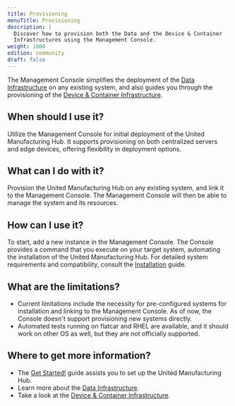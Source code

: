 ```yaml
---
title: Provisioning
menuTitle: Provisioning
description: |
  Discover how to provision both the Data and the Device & Container
  Infrastructures using the Management Console.
weight: 1000
edition: community
draft: false
---
```


The Management Console simplifies the deployment of the
[Data Infrastructure](/docs/architecture/data-infrastructure/) on any existing
system, and also guides you through the provisioning of the
[Device & Container Infrastructure](/docs/architecture/device--container-infrastructure/).

## When should I use it?

Utilize the Management Console for initial deployment of the United
Manufacturing Hub. It supports provisioning on both centralized servers and
edge devices, offering flexibility in deployment options.

## What can I do with it?

Provision the United Manufacturing Hub on any existing system, and link it to
the Management Console. The Management Console will then be able to manage the
system and its resources.

## How can I use it?

To start, add a new instance in the Management Console. The Console provides a
command that you execute on your target system, automating the installation of
the United Manufacturing Hub. For detailed system requirements and
compatibility, consult the [Installation](/docs/getstarted/installation/) guide.

## What are the limitations?

- Current limitations include the necessity for pre-configured systems for
installation and linking to the Management Console. As of now, the Console
doesn't support provisioning new systems directly.
- Automated tests running on flatcar and RHEL are available, and it should work 
on other OS as well, but they are not officially supported.

## Where to get more information?

- The [Get Started!](/docs/getstarted/) guide assists you to set up
  the United Manufacturing Hub.
- Learn more about the [Data Infrastructure](/docs/architecture/data-infrastructure/).
- Take a look at the [Device & Container Infrastructure](/docs/architecture/device--container-infrastructure/).

